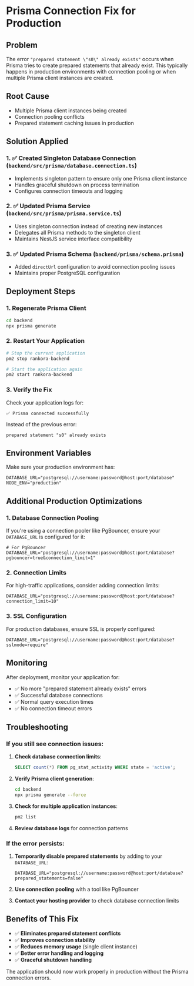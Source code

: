 # Prisma Connection Fix for Production

## Problem
The error `"prepared statement \"s0\" already exists"` occurs when Prisma tries to create prepared statements that already exist. This typically happens in production environments with connection pooling or when multiple Prisma client instances are created.

## Root Cause
- Multiple Prisma client instances being created
- Connection pooling conflicts
- Prepared statement caching issues in production

## Solution Applied

### 1. ✅ Created Singleton Database Connection (`backend/src/prisma/database.connection.ts`)
- Implements singleton pattern to ensure only one Prisma client instance
- Handles graceful shutdown on process termination
- Configures connection timeouts and logging

### 2. ✅ Updated Prisma Service (`backend/src/prisma/prisma.service.ts`)
- Uses singleton connection instead of creating new instances
- Delegates all Prisma methods to the singleton client
- Maintains NestJS service interface compatibility

### 3. ✅ Updated Prisma Schema (`backend/prisma/schema.prisma`)
- Added `directUrl` configuration to avoid connection pooling issues
- Maintains proper PostgreSQL configuration

## Deployment Steps

### 1. Regenerate Prisma Client
```bash
cd backend
npx prisma generate
```

### 2. Restart Your Application
```bash
# Stop the current application
pm2 stop rankora-backend

# Start the application again
pm2 start rankora-backend
```

### 3. Verify the Fix
Check your application logs for:
```
✅ Prisma connected successfully
```

Instead of the previous error:
```
prepared statement "s0" already exists
```

## Environment Variables
Make sure your production environment has:
```env
DATABASE_URL="postgresql://username:password@host:port/database"
NODE_ENV="production"
```

## Additional Production Optimizations

### 1. Database Connection Pooling
If you're using a connection pooler like PgBouncer, ensure your `DATABASE_URL` is configured for it:
```env
# For PgBouncer
DATABASE_URL="postgresql://username:password@host:port/database?pgbouncer=true&connection_limit=1"
```

### 2. Connection Limits
For high-traffic applications, consider adding connection limits:
```env
DATABASE_URL="postgresql://username:password@host:port/database?connection_limit=10"
```

### 3. SSL Configuration
For production databases, ensure SSL is properly configured:
```env
DATABASE_URL="postgresql://username:password@host:port/database?sslmode=require"
```

## Monitoring
After deployment, monitor your application for:
- ✅ No more "prepared statement already exists" errors
- ✅ Successful database connections
- ✅ Normal query execution times
- ✅ No connection timeout errors

## Troubleshooting

### If you still see connection issues:
1. **Check database connection limits**:
   ```sql
   SELECT count(*) FROM pg_stat_activity WHERE state = 'active';
   ```

2. **Verify Prisma client generation**:
   ```bash
   cd backend
   npx prisma generate --force
   ```

3. **Check for multiple application instances**:
   ```bash
   pm2 list
   ```

4. **Review database logs** for connection patterns

### If the error persists:
1. **Temporarily disable prepared statements** by adding to your `DATABASE_URL`:
   ```env
   DATABASE_URL="postgresql://username:password@host:port/database?prepared_statements=false"
   ```

2. **Use connection pooling** with a tool like PgBouncer

3. **Contact your hosting provider** to check database connection limits

## Benefits of This Fix
- ✅ **Eliminates prepared statement conflicts**
- ✅ **Improves connection stability**
- ✅ **Reduces memory usage** (single client instance)
- ✅ **Better error handling and logging**
- ✅ **Graceful shutdown handling**

The application should now work properly in production without the Prisma connection errors.
